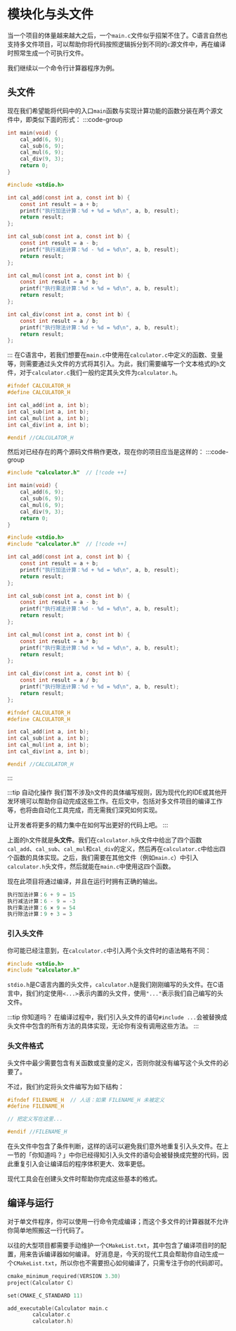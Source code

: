 # 模块化与头文件
当一个项目的体量越来越大之后，一个`main.c`文件似乎招架不住了。C语言自然也支持多文件项目，可以帮助你将代码按照逻辑拆分到不同的`c`源文件中，再在编译时照常生成一个可执行文件。

我们继续以一个命令行计算器程序为例。

## 头文件
现在我们希望能将代码中的入口`main`函数与实现计算功能的函数分装在两个源文件中，即类似下面的形式：
:::code-group
```c [main.c]
int main(void) {
    cal_add(6, 9);
    cal_sub(6, 9);
    cal_mul(6, 9);
    cal_div(9, 3);
    return 0;
}
```

```c [calculator.c]
#include <stdio.h>

int cal_add(const int a, const int b) {
    const int result = a + b;
    printf("执行加法计算：%d + %d = %d\n", a, b, result);
    return result;
};

int cal_sub(const int a, const int b) {
    const int result = a - b;
    printf("执行减法计算：%d - %d = %d\n", a, b, result);
    return result;
};

int cal_mul(const int a, const int b) {
    const int result = a * b;
    printf("执行乘法计算：%d × %d = %d\n", a, b, result);
    return result;
};

int cal_div(const int a, const int b) {
    const int result = a / b;
    printf("执行除法计算：%d ÷ %d = %d\n", a, b, result);
    return result;
};
```
:::
在C语言中，若我们想要在`main.c`中使用在`calculator.c`中定义的函数、变量等，则需要通过头文件的方式将其引入。为此，我们需要编写一个文本格式的`h`文件，对于`calculator.c`我们一般约定其头文件为`calculator.h`。
```c [calculator.h]
#ifndef CALCULATOR_H
#define CALCULATOR_H

int cal_add(int a, int b);
int cal_sub(int a, int b);
int cal_mul(int a, int b);
int cal_div(int a, int b);

#endif //CALCULATOR_H
```
然后对已经存在的两个源码文件稍作更改，现在你的项目应当是这样的：
:::code-group
```c [main.c]
#include "calculator.h"  // [!code ++]

int main(void) {
    cal_add(6, 9);
    cal_sub(6, 9);
    cal_mul(6, 9);
    cal_div(9, 3);
    return 0;
}
```

```c [calculator.c]
#include <stdio.h>
#include "calculator.h"  // [!code ++]

int cal_add(const int a, const int b) {
    const int result = a + b;
    printf("执行加法计算：%d + %d = %d\n", a, b, result);
    return result;
};

int cal_sub(const int a, const int b) {
    const int result = a - b;
    printf("执行减法计算：%d - %d = %d\n", a, b, result);
    return result;
};

int cal_mul(const int a, const int b) {
    const int result = a * b;
    printf("执行乘法计算：%d × %d = %d\n", a, b, result);
    return result;
};

int cal_div(const int a, const int b) {
    const int result = a / b;
    printf("执行除法计算：%d ÷ %d = %d\n", a, b, result);
    return result;
};
```

```c [calculator.h]
#ifndef CALCULATOR_H
#define CALCULATOR_H

int cal_add(int a, int b);
int cal_sub(int a, int b);
int cal_mul(int a, int b);
int cal_div(int a, int b);

#endif //CALCULATOR_H
```
:::

:::tip 自动化操作
我们暂不涉及`h`文件的具体编写规则，因为现代化的IDE或其他开发环境可以帮助你自动完成这些工作。在后文中，包括对多文件项目的编译工作等，也将由自动化工具完成，而无需我们深究如何实现。

让开发者将更多的精力集中在如何写出更好的代码上吧。
:::

上面的`h`文件就是**头文件**。我们在`calculator.h`头文件中给出了四个函数`cal_add`、`cal_sub`、`cal_mul`和`cal_div`的定义，然后再在`calculator.c`中给出四个函数的具体实现。之后，我们需要在其他文件（例如`main.c`）中引入`calculator.h`头文件，然后就能在`main.c`中使用这四个函数。

现在此项目将通过编译，并且在运行时拥有正确的输出。
```c
执行加法计算：6 + 9 = 15
执行减法计算：6 - 9 = -3
执行乘法计算：6 × 9 = 54
执行除法计算：9 ÷ 3 = 3
```

### 引入头文件
你可能已经注意到，在`calculator.c`中引入两个头文件时的语法略有不同：
```c
#include <stdio.h>
#include "calculator.h"
```
`stdio.h`是C语言内置的头文件，`calculator.h`是我们刚刚编写的头文件。在C语言中，我们约定使用`<...>`表示内置的头文件，使用`"..."`表示我们自己编写的头文件。

:::tip 你知道吗？
在编译过程中，我们引入头文件的语句`#include ...`会被替换成头文件中包含的所有方法的具体实现，无论你有没有调用这些方法。
:::

### 头文件格式
头文件中最少需要包含有关函数或变量的定义，否则你就没有编写这个头文件的必要了。

不过，我们约定将头文件编写为如下结构：
```c [FILENAME.h]
#ifndef FILENAME_H  // 人话：如果 FILENAME_H 未被定义
#define FILENAME_H

// 把定义写在这里...

#endif //FILENAME_H
```
在头文件中包含了条件判断，这样的话可以避免我们意外地重复引入头文件。在上一节的「你知道吗？」中你已经得知引入头文件的语句会被替换成完整的代码，因此重复引入会让编译后的程序体积更大、效率更低。

现代工具会在创建头文件时帮助你完成这些基本的格式。

## 编译与运行
对于单文件程序，你可以使用一行命令完成编译；而这个多文件的计算器就不允许你简单地照搬这一行代码了。

以往的大型项目都需要手动维护一个`CMakeList.txt`，其中包含了编译项目时的配置，用来告诉编译器如何编译。 好消息是，今天的现代工具会帮助你自动生成一个`CMakeList.txt`，所以你也不需要担心如何编译了，只需专注于你的代码即可。

```c [CMakeList.txt]
cmake_minimum_required(VERSION 3.30)
project(Calculator C)

set(CMAKE_C_STANDARD 11)

add_executable(Calculator main.c
        calculator.c
        calculator.h)
```